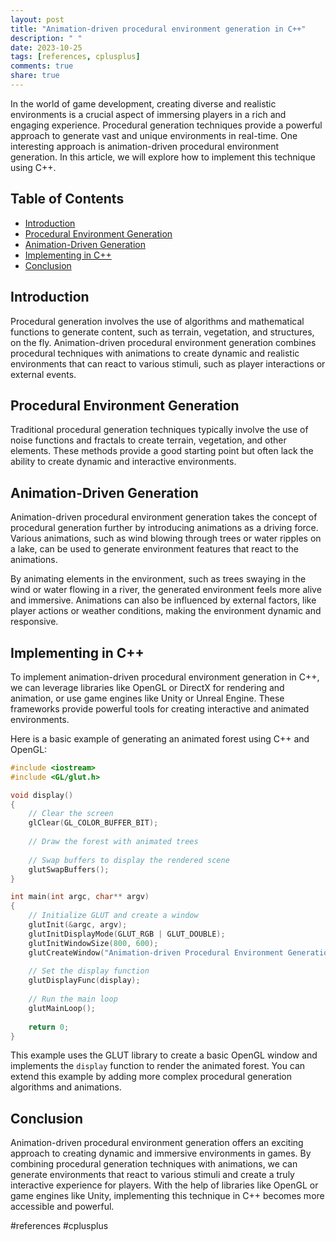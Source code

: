 ```yaml
---
layout: post
title: "Animation-driven procedural environment generation in C++"
description: " "
date: 2023-10-25
tags: [references, cplusplus]
comments: true
share: true
---
```


In the world of game development, creating diverse and realistic environments is a crucial aspect of immersing players in a rich and engaging experience. Procedural generation techniques provide a powerful approach to generate vast and unique environments in real-time. One interesting approach is animation-driven procedural environment generation. In this article, we will explore how to implement this technique using C++.

## Table of Contents
- [Introduction](#introduction)
- [Procedural Environment Generation](#procedural-environment-generation)
- [Animation-Driven Generation](#animation-driven-generation)
- [Implementing in C++](#implementing-in-c++)
- [Conclusion](#conclusion)

## Introduction
Procedural generation involves the use of algorithms and mathematical functions to generate content, such as terrain, vegetation, and structures, on the fly. Animation-driven procedural environment generation combines procedural techniques with animations to create dynamic and realistic environments that can react to various stimuli, such as player interactions or external events.

## Procedural Environment Generation
Traditional procedural generation techniques typically involve the use of noise functions and fractals to create terrain, vegetation, and other elements. These methods provide a good starting point but often lack the ability to create dynamic and interactive environments.

## Animation-Driven Generation
Animation-driven procedural environment generation takes the concept of procedural generation further by introducing animations as a driving force. Various animations, such as wind blowing through trees or water ripples on a lake, can be used to generate environment features that react to the animations.

By animating elements in the environment, such as trees swaying in the wind or water flowing in a river, the generated environment feels more alive and immersive. Animations can also be influenced by external factors, like player actions or weather conditions, making the environment dynamic and responsive.

## Implementing in C++
To implement animation-driven procedural environment generation in C++, we can leverage libraries like OpenGL or DirectX for rendering and animation, or use game engines like Unity or Unreal Engine. These frameworks provide powerful tools for creating interactive and animated environments.

Here is a basic example of generating an animated forest using C++ and OpenGL:

```cpp
#include <iostream>
#include <GL/glut.h>

void display()
{
    // Clear the screen
    glClear(GL_COLOR_BUFFER_BIT);
    
    // Draw the forest with animated trees
    
    // Swap buffers to display the rendered scene
    glutSwapBuffers();
}

int main(int argc, char** argv)
{
    // Initialize GLUT and create a window
    glutInit(&argc, argv);
    glutInitDisplayMode(GLUT_RGB | GLUT_DOUBLE);
    glutInitWindowSize(800, 600);
    glutCreateWindow("Animation-driven Procedural Environment Generation");
    
    // Set the display function
    glutDisplayFunc(display);
    
    // Run the main loop
    glutMainLoop();
    
    return 0;
}
```

This example uses the GLUT library to create a basic OpenGL window and implements the `display` function to render the animated forest. You can extend this example by adding more complex procedural generation algorithms and animations.

## Conclusion
Animation-driven procedural environment generation offers an exciting approach to creating dynamic and immersive environments in games. By combining procedural generation techniques with animations, we can generate environments that react to various stimuli and create a truly interactive experience for players. With the help of libraries like OpenGL or game engines like Unity, implementing this technique in C++ becomes more accessible and powerful.

#references #cplusplus